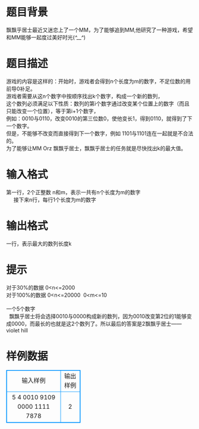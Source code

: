 # 

 
 # 题目背景 
飘飘乎居士最近又迷恋上了一个MM，为了能够追到MM,他研究了一种游戏，希望和MM能够一起度过美好时光(*^__^*)&nbsp; 

 
 # 题目描述 
游戏的内容是这样的：开始时，游戏者会得到n个长度为m的数字，不足位数的用前导0补足。<BR>游戏者需要从这n个数字中按顺序找出k个数字，构成一个新的数列，<BR>这个数列必须满足以下性质：数列的第i个数字通过改变某个位置上的数字（而且只能改变一个位置），等于第i+1个数字，<BR>例如：0010与0110，改变0010的第三位数0，使他变长1，得到0110，就得到了下一个数字。<BR>但是，不能够不改变而直接得到下一个数字，例如&nbsp;1101与1101连在一起就是不合法的。<BR>为了能够让MM&nbsp;Orz&nbsp;飘飘乎居士，飘飘乎居士的任务就是尽快找出k的最大值。<BR> 

 
 # 输入格式 
第一行，2个正整数&nbsp;n和m，表示一共有n个长度为m的数字<BR>&nbsp;&nbsp;&nbsp;&nbsp;&nbsp;接下来n行，每行1个长度为m的数字<BR> 

 
 # 输出格式 
一行，表示最大的数列长度k<BR> 

 
 # 提示 
对于30%的数据&nbsp;0&lt;n&lt;=2000<BR>对于100%的数据&nbsp;0&lt;n&lt;=20000&nbsp;&nbsp;0&lt;m&lt;=10<BR><BR>一个5个数字<BR>&nbsp;&nbsp;飘飘乎居士将会选择0010与0000构成新的数列，因为0010改变第2位的1能够变成0000，而最长的也就是这2个数列了。所以最后的答案是2飘飘乎居士——violet&nbsp;hill 
# 样例数据
<style>
        table,table tr th, table tr td { border:1px solid #0094ff; }
        table { width: 200px; min-height: 25px; line-height: 25px; text-align: center; border-collapse: collapse;}   
    </style>
<table>
	<tr>
		<td>输入样例</td>
		<td>输出样例</td>
	</tr>
<tr><td>5 4
0010
9109
0000
1111
7878</td><td>2</td></tr></table>
